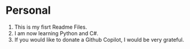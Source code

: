 # Personal
1. This is my fisrt Readme Files.
2. I am now learning  Python and C#.
3. If you would like to donate a Github Copilot, I would be very grateful.
